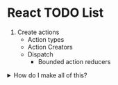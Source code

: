 # React TODO List

1) Create actions
    * Action types
    * Action Creators
    * Dispatch
        * Bounded action reducers
<details>
<summary>How do I make all of this?</summary>
<br>
```javascript
/*
 * Your action types.
 * Remember that they SHOULD be strings tied to a const
*/
const ADD_TODO = 'ADD_TODO';
const TOGGLE_TODO = 'TOGGLE_TODO';


```
</details>
